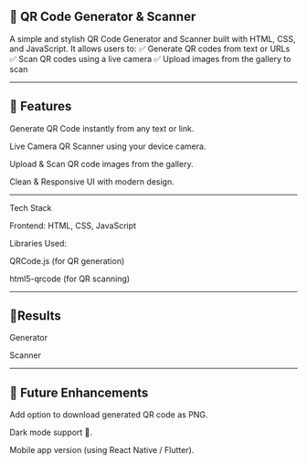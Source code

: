 📱 QR Code Generator & Scanner
---
A simple and stylish QR Code Generator and Scanner built with HTML, CSS, and JavaScript.
It allows users to:
✅ Generate QR codes from text or URLs
✅ Scan QR codes using a live camera
✅ Upload images from the gallery to scan

---
🚀 Features
---
Generate QR Code instantly from any text or link.

Live Camera QR Scanner using your device camera.

Upload & Scan QR code images from the gallery.

Clean & Responsive UI with modern design.

---
 Tech Stack

Frontend: HTML, CSS, JavaScript

Libraries Used:

QRCode.js
 (for QR generation)

html5-qrcode
 (for QR scanning)

 ---
📸Results
---
Generator

Scanner

---
📌 Future Enhancements
--
Add option to download generated QR code as PNG.

Dark mode support 🌙.

Mobile app version (using React Native / Flutter).



